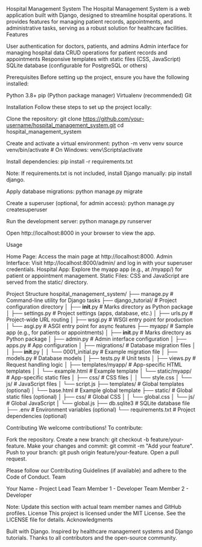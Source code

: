 Hospital Management System
The Hospital Management System is a web application built with Django, designed to streamline hospital operations. It provides features for managing patient records, appointments, and administrative tasks, serving as a robust solution for healthcare facilities.
Features

User authentication for doctors, patients, and admins
Admin interface for managing hospital data
CRUD operations for patient records and appointments
Responsive templates with static files (CSS, JavaScript)
SQLite database (configurable for PostgreSQL or others)

Prerequisites
Before setting up the project, ensure you have the following installed:

Python 3.8+
pip (Python package manager)
Virtualenv (recommended)
Git

Installation
Follow these steps to set up the project locally:

Clone the repository:
git clone https://github.com/your-username/hospital_management_system.git
cd hospital_management_system


Create and activate a virtual environment:
python -m venv venv
source venv/bin/activate  # On Windows: venv\Scripts\activate


Install dependencies:
pip install -r requirements.txt

Note: If requirements.txt is not included, install Django manually: pip install django.

Apply database migrations:
python manage.py migrate


Create a superuser (optional, for admin access):
python manage.py createsuperuser


Run the development server:
python manage.py runserver

Open http://localhost:8000 in your browser to view the app.


Usage

Home Page: Access the main page at http://localhost:8000.
Admin Interface: Visit http://localhost:8000/admin/ and log in with your superuser credentials.
Hospital App: Explore the myapp app (e.g., at /myapp/) for patient or appointment management.
Static Files: CSS and JavaScript are served from the static/ directory.

Project Structure
hospital_management_system/
├── manage.py                 # Command-line utility for Django tasks
├── django_tutorial/          # Project configuration directory
│   ├── __init__.py           # Marks directory as Python package
│   ├── settings.py           # Project settings (apps, database, etc.)
│   ├── urls.py               # Project-wide URL routing
│   ├── wsgi.py               # WSGI entry point for production
│   └── asgi.py               # ASGI entry point for async features
├── myapp/                    # Sample app (e.g., for patients or appointments)
│   ├── __init__.py           # Marks directory as Python package
│   ├── admin.py              # Admin interface configuration
│   ├── apps.py               # App configuration
│   ├── migrations/           # Database migration files
│   │   ├── __init__.py
│   │   └── 0001_initial.py   # Example migration file
│   ├── models.py             # Database models
│   ├── tests.py              # Unit tests
│   ├── views.py              # Request handling logic
│   ├── templates/myapp/      # App-specific HTML templates
│   │   └── example.html      # Example template
│   └── static/myapp/         # App-specific static files
│       ├── css/              # CSS files
│       │   └── style.css
│       └── js/               # JavaScript files
│           └── script.js
├── templates/                # Global templates (optional)
│   └── base.html             # Example global template
├── static/                   # Global static files (optional)
│   ├── css/                  # Global CSS
│   │   └── global.css
│   └── js/                   # Global JavaScript
│       └── global.js
├── db.sqlite3                # SQLite database file
├── .env                      # Environment variables (optional)
└── requirements.txt          # Project dependencies (optional)

Contributing
We welcome contributions! To contribute:

Fork the repository.
Create a new branch: git checkout -b feature/your-feature.
Make your changes and commit: git commit -m "Add your feature".
Push to your branch: git push origin feature/your-feature.
Open a pull request.

Please follow our Contributing Guidelines (if available) and adhere to the Code of Conduct.
Team

Your Name - Project Lead
Team Member 1 - Developer
Team Member 2 - Developer

Note: Update this section with actual team member names and GitHub profiles.
License
This project is licensed under the MIT License. See the LICENSE file for details.
Acknowledgments

Built with Django.
Inspired by healthcare management systems and Django tutorials.
Thanks to all contributors and the open-source community.

